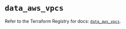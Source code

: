 # `data_aws_vpcs`

Refer to the Terraform Registry for docs: [`data_aws_vpcs`](https://registry.terraform.io/providers/hashicorp/aws/6.6.0/docs/data-sources/vpcs).
